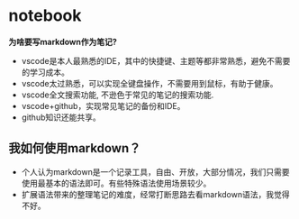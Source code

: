 # notebook

**为啥要写markdown作为笔记?**
- vscode是本人最熟悉的IDE，其中的快捷键、主题等都非常熟悉，避免不需要的学习成本。
- vscode太过熟悉，可以实现全键盘操作，不需要用到鼠标，有助于健康。
- vscode全文搜索功能, 不逊色于常见的笔记的搜索功能.
- vscode+github，实现常见笔记的备份和IDE。
- github知识还能共享。 

## 我如何使用markdown？
- 个人认为markdown是一个记录工具，自由、开放，大部分情况，我们只需要使用最基本的语法即可。有些特殊语法使用场景较少。
- 扩展语法带来的整理笔记的难度，经常打断思路去看markdown语法，我觉得不好。

